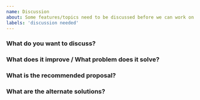 ```yaml
---
name: Discussion
about: Some features/topics need to be discussed before we can work on it.
labels: 'discussion needed'
---
```


### What do you want to discuss?

### What does it improve / What problem does it solve?

### What is the recommended proposal?

### What are the alternate solutions?